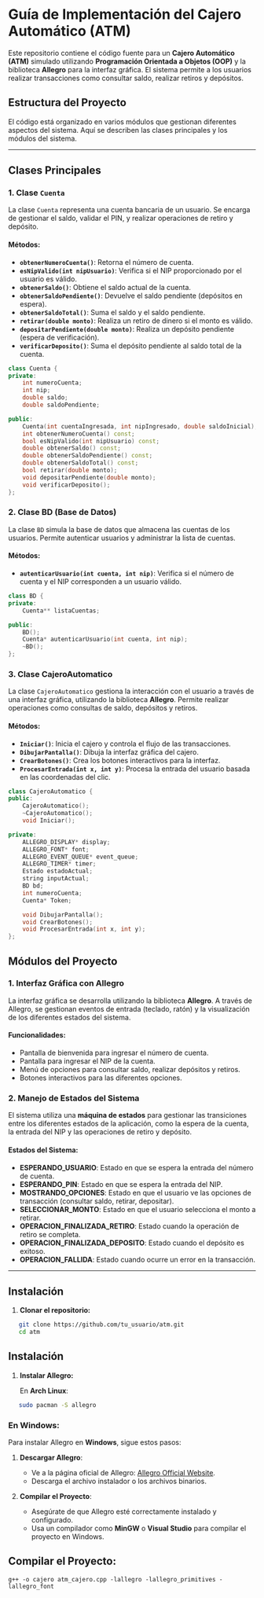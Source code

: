 # Guía de Implementación del Cajero Automático (ATM)

Este repositorio contiene el código fuente para un **Cajero Automático (ATM)** simulado utilizando **Programación Orientada a Objetos (OOP)** y la biblioteca **Allegro** para la interfaz gráfica. El sistema permite a los usuarios realizar transacciones como consultar saldo, realizar retiros y depósitos.

## Estructura del Proyecto

El código está organizado en varios módulos que gestionan diferentes aspectos del sistema. Aquí se describen las clases principales y los módulos del sistema.

---

## Clases Principales

### 1. **Clase `Cuenta`**

La clase `Cuenta` representa una cuenta bancaria de un usuario. Se encarga de gestionar el saldo, validar el PIN, y realizar operaciones de retiro y depósito.

#### Métodos:
- **`obtenerNumeroCuenta()`**: Retorna el número de cuenta.
- **`esNipValido(int nipUsuario)`**: Verifica si el NIP proporcionado por el usuario es válido.
- **`obtenerSaldo()`**: Obtiene el saldo actual de la cuenta.
- **`obtenerSaldoPendiente()`**: Devuelve el saldo pendiente (depósitos en espera).
- **`obtenerSaldoTotal()`**: Suma el saldo y el saldo pendiente.
- **`retirar(double monto)`**: Realiza un retiro de dinero si el monto es válido.
- **`depositarPendiente(double monto)`**: Realiza un depósito pendiente (espera de verificación).
- **`verificarDeposito()`**: Suma el depósito pendiente al saldo total de la cuenta.

```cpp
class Cuenta {
private:
    int numeroCuenta;
    int nip;
    double saldo;
    double saldoPendiente;

public:
    Cuenta(int cuentaIngresada, int nipIngresado, double saldoInicial);
    int obtenerNumeroCuenta() const;
    bool esNipValido(int nipUsuario) const;
    double obtenerSaldo() const;
    double obtenerSaldoPendiente() const;
    double obtenerSaldoTotal() const;
    bool retirar(double monto);
    void depositarPendiente(double monto);
    void verificarDeposito();
};
```

### 2. **Clase BD (Base de Datos)**

La clase `BD` simula la base de datos que almacena las cuentas de los usuarios. Permite autenticar usuarios y administrar la lista de cuentas.

#### Métodos:
- **`autenticarUsuario(int cuenta, int nip)`**: Verifica si el número de cuenta y el NIP corresponden a un usuario válido.

```cpp
class BD {
private:
    Cuenta** listaCuentas;

public:
    BD();
    Cuenta* autenticarUsuario(int cuenta, int nip);
    ~BD();
};

```
### 3. **Clase CajeroAutomatico**

La clase `CajeroAutomatico` gestiona la interacción con el usuario a través de una interfaz gráfica, utilizando la biblioteca **Allegro**. Permite realizar operaciones como consultas de saldo, depósitos y retiros.

#### Métodos:
- **`Iniciar()`**: Inicia el cajero y controla el flujo de las transacciones.
- **`DibujarPantalla()`**: Dibuja la interfaz gráfica del cajero.
- **`CrearBotones()`**: Crea los botones interactivos para la interfaz.
- **`ProcesarEntrada(int x, int y)`**: Procesa la entrada del usuario basada en las coordenadas del clic.

```cpp
class CajeroAutomatico {
public:
    CajeroAutomatico();
    ~CajeroAutomatico();
    void Iniciar();

private:
    ALLEGRO_DISPLAY* display;
    ALLEGRO_FONT* font;
    ALLEGRO_EVENT_QUEUE* event_queue;
    ALLEGRO_TIMER* timer;
    Estado estadoActual;
    string inputActual;
    BD bd;
    int numeroCuenta;
    Cuenta* Token;

    void DibujarPantalla();
    void CrearBotones();
    void ProcesarEntrada(int x, int y);
};
```

## Módulos del Proyecto

### 1. **Interfaz Gráfica con Allegro**

La interfaz gráfica se desarrolla utilizando la biblioteca **Allegro**. A través de Allegro, se gestionan eventos de entrada (teclado, ratón) y la visualización de los diferentes estados del sistema.

#### Funcionalidades:
- Pantalla de bienvenida para ingresar el número de cuenta.
- Pantalla para ingresar el NIP de la cuenta.
- Menú de opciones para consultar saldo, realizar depósitos y retiros.
- Botones interactivos para las diferentes opciones.

### 2. **Manejo de Estados del Sistema**

El sistema utiliza una **máquina de estados** para gestionar las transiciones entre los diferentes estados de la aplicación, como la espera de la cuenta, la entrada del NIP y las operaciones de retiro y depósito.

#### Estados del Sistema:
- **ESPERANDO_USUARIO**: Estado en que se espera la entrada del número de cuenta.
- **ESPERANDO_PIN**: Estado en que se espera la entrada del NIP.
- **MOSTRANDO_OPCIONES**: Estado en que el usuario ve las opciones de transacción (consultar saldo, retirar, depositar).
- **SELECCIONAR_MONTO**: Estado en que el usuario selecciona el monto a retirar.
- **OPERACION_FINALIZADA_RETIRO**: Estado cuando la operación de retiro se completa.
- **OPERACION_FINALIZADA_DEPOSITO**: Estado cuando el depósito es exitoso.
- **OPERACION_FALLIDA**: Estado cuando ocurre un error en la transacción.

---

## Instalación

1. **Clonar el repositorio:**

```bash
   git clone https://github.com/tu_usuario/atm.git
   cd atm
```
## Instalación

1. **Instalar Allegro:**

   En **Arch Linux**:

```bash
   sudo pacman -S allegro
```
### En **Windows**:

Para instalar Allegro en **Windows**, sigue estos pasos:

1. **Descargar Allegro**:
   - Ve a la página oficial de Allegro: [Allegro Official Website](https://liballeg.org/).
   - Descarga el archivo instalador o los archivos binarios.

2. **Compilar el Proyecto**:
   - Asegúrate de que Allegro esté correctamente instalado y configurado.
   - Usa un compilador como **MinGW** o **Visual Studio** para compilar el proyecto en Windows.

## Compilar el Proyecto:
```
g++ -o cajero atm_cajero.cpp -lallegro -lallegro_primitives -lallegro_font
```


